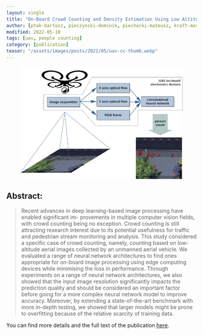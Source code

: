 ```yaml
---
layout: single
title: "On-Board Crowd Counting and Density Estimation Using Low Altitude Unmanned Aerial Vehicles—Looking beyond Beating the Benchmark"
author: [ptak-bartosz, pieczynski-dominik, piechocki-mateusz, kraft-marek]
modified: 2022-05-10
tags: [uav, people counting]
category: [publication]
teaser: "/assets/images/posts/2022/05/uav-cc-thumb.webp"
---
```


<p align="center">
    <img src="/assets/images/posts/2022/05/uav-cc.webp" height="300px" />
</p>

## Abstract:

> Recent advances in deep learning-based image processing have enabled significant im-
provements in multiple computer vision fields, with crowd counting being no exception. Crowd
counting is still attracting research interest due to its potential usefulness for traffic and pedestrian
stream monitoring and analysis. This study considered a specific case of crowd counting, namely,
counting based on low-altitude aerial images collected by an unmanned aerial vehicle. We evaluated
a range of neural network architectures to find ones appropriate for on-board image processing using
edge computing devices while minimising the loss in performance. Through experiments on a range
of neural network architectures, we also showed that the input image resolution significantly impacts
the prediction quality and should be considered an important factor before going for a more complex
neural network model to improve accuracy. Moreover, by extending a state-of-the-art benchmark
with more in-depth testing, we showed that larger models might be prone to overfitting because of
the relative scarcity of training data.

You can find more details and the full text of the publication  [here](https://www.mdpi.com/2072-4292/14/10/2288/htm).